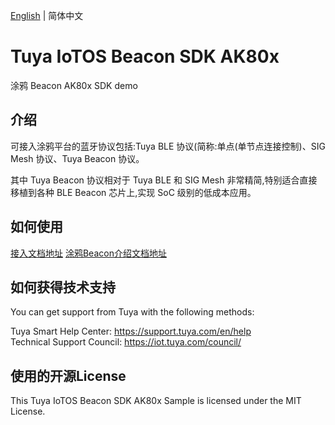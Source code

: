 [English](./README.md) | 简体中文

# Tuya IoTOS Beacon SDK AK80x
涂鸦 Beacon AK80x SDK demo

## 介绍

可接入涂鸦平台的蓝牙协议包括:Tuya BLE 协议(简称:单点(单节点连接控制)、SIG Mesh 协议、Tuya Beacon 协议。

其中 Tuya Beacon 协议相对于 Tuya BLE 和 SIG Mesh 非常精简,特别适合直接移植到各种 BLE Beacon 芯片上,实现 SoC 级别的低成本应用。


## 如何使用
[接入文档地址](./guide_cn.pdf)
[涂鸦Beacon介绍文档地址](./tuya_beacon_introduce_cn.pdf)


## 如何获得技术支持
You can get support from Tuya with the following methods:

Tuya Smart Help Center: https://support.tuya.com/en/help  
Technical Support Council: https://iot.tuya.com/council/   

## 使用的开源License
This Tuya IoTOS Beacon SDK AK80x Sample is licensed under the MIT License.

